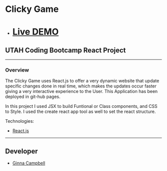 # Clicky Game

* # [Live DEMO](https://ginnac.github.io/clicky-game/) 


## UTAH Coding Bootcamp React Project

---

### Overview

The Clicky Game uses React.js to offer a very dynamic website that update specific changes done in real time, which makes the updates occur faster giving a very interactive experience to the User. 
This Application has been deployed in git-hub pages. 

In this project I used JSX to build Funtional or Class components, and CSS to Style. I used the create react app tool as well to set the react structure.  


Technologies:

* [React.js](https://reactjs.org/)


- - -
## Developer

  * [Ginna Campbell](https://github.com/ginnac)

